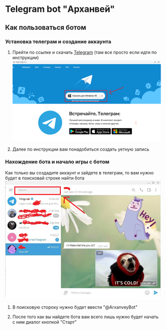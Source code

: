 # Telegram bot "Арханвей"

## Как пользоваться ботом

### Установка телеграм и создание аккаунта

1. Прейти по ссылке и скачать [Telegram](https://tlgrm.ru/) (там все просто если идти по инструкции)
![img_2.png](pict/img_2.png)

2. Далее по инструкции вам понадобиться создать уетную запись

### Нахождение бота и начало игры с ботом
Как только вы создадите аккаунт и зайдете в телеграм, то вам нужно будет в поисковай строке найти бота
![img_3.png](pict/img_3.png)

1. В поисковую стороку нужно будет ввести "@ArxanveyBot"

2. После того как вы найдете бота вам всего лишь нужно будет начать с ним диалог кнопкой "Старт"





